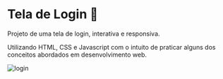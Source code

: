 # Tela de Login 🔐

Projeto de uma tela de login, interativa e responsiva.

Utilizando HTML, CSS e Javascript com o intuito de praticar alguns dos conceitos abordados em desenvolvimento web.

![login](https://user-images.githubusercontent.com/89155684/132268436-3574447a-ec5b-44d7-ae05-60affc788953.png)

